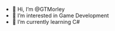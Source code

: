 - 👋 Hi, I’m @GTMorley
- 👀 I’m interested in Game Development
- 🌱 I’m currently learning C#

<!---
GTMorley/GTMorley is a ✨ special ✨ repository because its `README.md` (this file) appears on your GitHub profile.
You can click the Preview link to take a look at your changes.
--->
